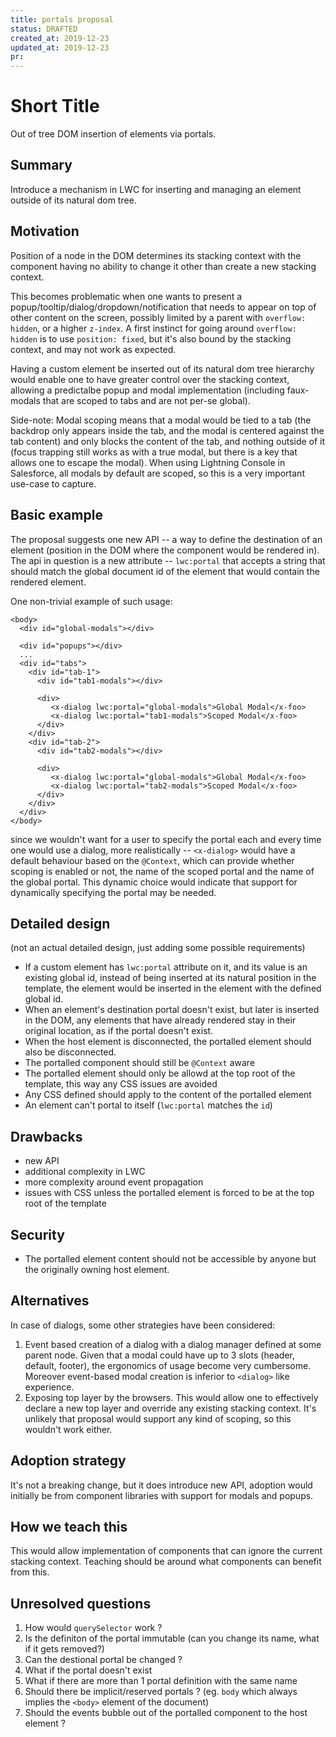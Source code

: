 ```yaml
---
title: portals proposal
status: DRAFTED
created_at: 2019-12-23
updated_at: 2019-12-23
pr:
---
```


# Short Title
Out of tree DOM insertion of elements via portals.

## Summary
Introduce a mechanism in LWC for inserting and managing an element outside of its natural dom tree.

## Motivation

Position of a node in the DOM determines its stacking context with the component having no 
ability to change it other than create a new stacking context. 

This becomes problematic when one wants to present a popup/tooltip/dialog/dropdown/notification that needs to appear on top of other content on the screen, possibly limited by a parent with `overflow: hidden`, or a higher `z-index`. A first instinct for going around `overflow: hidden` is to use `position: fixed`, but it's also bound by the stacking context, and may not work as expected.

Having a custom element be inserted out of its natural dom tree hierarchy would enable one to have greater control over the stacking context, allowing a predictalbe popup and modal implementation (including faux-modals that are scoped to tabs and are not per-se global).

Side-note: Modal scoping means that a modal would be tied to a tab (the backdrop only appears inside the tab, and the modal is centered against the tab content) and only blocks the content of the tab, and nothing outside of it (focus trapping still works as with a true modal, but there is a key that allows one to escape the modal). When using Lightning Console in Salesforce, all modals by default are scoped, so this is a very important use-case to capture.

## Basic example

The proposal suggests one new API -- a way to define the destination of an element (position in the DOM where the component would be rendered in). The api in question is a new attribute -- `lwc:portal` that accepts a string that should match the global document id of the element that would contain the rendered element.

One non-trivial example of such usage:

```xhtml
<body>
  <div id="global-modals"></div>

  <div id="popups"></div>
  ...
  <div id="tabs">
    <div id="tab-1">
      <div id="tab1-modals"></div>

      <div>
         <x-dialog lwc:portal="global-modals">Global Modal</x-foo>
         <x-dialog lwc:portal="tab1-modals">Scoped Modal</x-foo>
      </div>  
    </div>  
    <div id="tab-2">
      <div id="tab2-modals"></div>

      <div>
         <x-dialog lwc:portal="global-modals">Global Modal</x-foo>
         <x-dialog lwc:portal="tab2-modals">Scoped Modal</x-foo>
      </div>  
    </div>  
  </div>
</body>
```
since we wouldn't want for a user to specify the portal each and every time one would use a dialog, more realistically -- `<x-dialog>` would have a default behaviour based on the `@Context`, which can provide whether scoping is enabled or not, the name of the scoped portal and the name of the global portal. This dynamic choice would indicate that support for dynamically specifying the portal may be needed.

## Detailed design

(not an actual detailed design, just adding some possible requirements)

- If a custom element has `lwc:portal` attribute on it, and its value is an existing global id, instead of being inserted at its natural position in the template, the element would be inserted in the element with the defined global id.
- When an element's destination portal doesn't exist, but later is inserted in the DOM, any elements that have already rendered stay in their original location, as if the portal doesn't exist.
- When the host element is disconnected, the portalled element should also be disconnected. 
- The portalled component should still be `@Context` aware 
- The portalled element should only be allowd at the top root of the template, this way any CSS issues are avoided
- Any CSS defined should apply to the content of the portalled element
- An element can't portal to itself (`lwc:portal` matches the `id`)


## Drawbacks

- new API
- additional complexity in LWC
- more complexity around event propagation
- issues with CSS unless the portalled element is forced to be at the top root of the template

## Security

- The portalled element content should not be accessible by anyone but the originally owning host element.

## Alternatives

In case of dialogs, some other strategies have been considered:
1. Event based creation of a dialog with a dialog manager defined at some parent node. 
Given that a modal could have up to 3 slots (header, default, footer), the ergonomics of usage become very cumbersome.
Moreover event-based modal creation is inferior to `<dialog>` like experience.
2. Exposing top layer by the browsers. This would allow one to effectively declare a new top layer and override any 
existing stacking context. It's unlikely that proposal would support any kind of scoping, so this wouldn't work either.

## Adoption strategy

It's not a breaking change, but it does introduce new API, adoption would initially be from component libraries with
support for modals and popups.

## How we teach this

This would allow implementation of components that can ignore the current stacking context. Teaching should be around what components can benefit from this.

## Unresolved questions

1. How would `querySelector` work ?
2. Is the definiton of the portal immutable (can you change its name, what if it gets removed?)
3. Can the destional portal be changed ?
4. What if the portal doesn't exist
5. What if there are more than 1 portal definition with the same name
6. Should there be implicit/reserved portals ? (eg. `body` which always implies the `<body>` element of the document) 
7. Should the events bubble out of the portalled component to the host element ?
